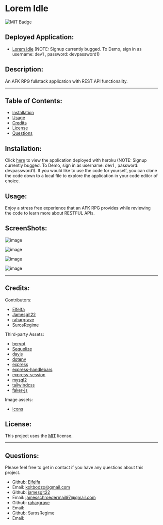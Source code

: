 # Lorem Idle

  ![MIT Badge](https://img.shields.io/badge/License-MIT-yellow.svg)
  ## Deployed Application:

  - [Lorem Idle](https://warm-tundra-68123.herokuapp.com/) (NOTE: Signup currently bugged. To Demo, sign in as username: dev1 , password: devpassword1)

  ## Description:
        
  An AFK RPG fullstack application with REST API functionality.
    
  ---
  
  ## Table of Contents:
    
  - [Installation](#instillation)
  - [Usage](#usage)
  - [Credits](#credits)
  - [License](#license)
  - [Questions](#questions)
  
  ## Installation:
  
  Click [here](https://warm-tundra-68123.herokuapp.com/) to view the application deployed with heroku (NOTE: Signup currently bugged. To Demo, sign in as username: dev1 , password: devpassword1). If you would like to use the code for yourself, you can clone the code down to a local file to explore the application in your code editor of choice.
  
  ## Usage:
  
  Enjoy a stress free experience that an AFK RPG provides while reviewing the code to learn more about RESTFUL APIs.
  
  ## ScreenShots:
  ![image](https://github.com/Elfelfa/lorem-idle/assets/16827480/8a85a5a4-8f27-480e-b813-91e005008577)

  ![image](https://github.com/Elfelfa/lorem-idle/assets/16827480/570eae5b-350f-420e-bafa-e8628ea2b5fc)

  ![image](https://github.com/Elfelfa/lorem-idle/assets/16827480/7566ea30-577a-43e7-99be-43417ab40f3e)

  ![image](https://github.com/Elfelfa/lorem-idle/assets/16827480/4b06ac4a-eb0e-4844-a14a-ad90b6612207)

  ---

  ## Credits:
  
  Contributors:
  
  -  [Elfelfa](https://github.com/Elfelfa)
  -  [Jamesgit22](https://github.com/Jamesgit22)
  -  [rahargrave](https://github.com/rahargrave)
  -  [SurosRegime](https://github.com/SurosRegime)

  Third-party Assets:
  - [bcrypt](https://www.npmjs.com/package/bcrypt)
  - [Sequelize](https://www.npmjs.com/package/sequelize)
  - [dayjs](https://day.js.org/en/)
  - [dotenv](https://www.npmjs.com/package/dotenv)
  - [express](https://www.npmjs.com/package/express)
  - [express-handlebars](https://www.npmjs.com/package/express-handlebars)
  - [express-session](https://www.npmjs.com/package/express-session)
  - [mysql2](https://www.npmjs.com/package/mysql2)
  - [tailwindcss](https://tailwindcss.com/docs/installation)
  - [faker-js](https://www.npmjs.com/package/@faker-js/faker)

  Image assets:
  - [Icons](https://oldschool.runescape.wiki/)
  
  
  
  
  ## License:
  
  This project uses the [MIT](https://opensource.org/licenses/MIT) license.

  ---
  
  ## Questions:

  Please feel free to get in contact if you have any questions about this project.

  - Github: [Elfelfa](https://github.com/Elfelfa)
  - Email: koltbodzo@gmail.com
  - Github: [jamesgit22](https://github.com/jamesgit22)
  - Email: jamesschroedermail97@gmail.com
  - Github: [rahargrave](https://github.com/rahargrave)
  - Email: 
  - Github: [SurosRegime](https://github.com/SurosRegime)
  - Email:
